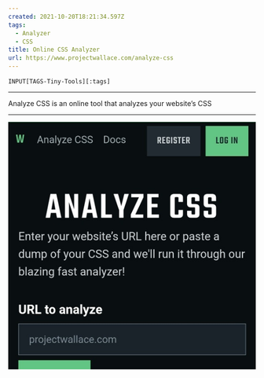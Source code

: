 ```yaml
---
created: 2021-10-20T18:21:34.597Z
tags: 
  - Analyzer
  - CSS
title: Online CSS Analyzer
url: https://www.projectwallace.com/analyze-css
---
```

```meta-bind
INPUT[TAGS-Tiny-Tools][:tags]
```

___
Analyze CSS is an online tool that analyzes your website’s CSS
___

![](_attachments/online-css-analyzer.jpg)
